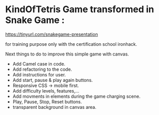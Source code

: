 # KindOfTetris Game transformed in Snake Game :

https://tinyurl.com/snakegame-presentation

for training purpose only with the certification school ironhack.

Next things to do to improve this simple game with canvas.

- Add Camel case in code.
- Add refactoring to the code.
- Add instructions for user.
- Add start, pause & play again buttons.
- Responsive CSS → mobile first.
- Add difficulty levels, features,...
- Add movments in elements during the game charging scene.
- Play, Pause, Stop, Reset buttons.
- transparent background in canvas area.
